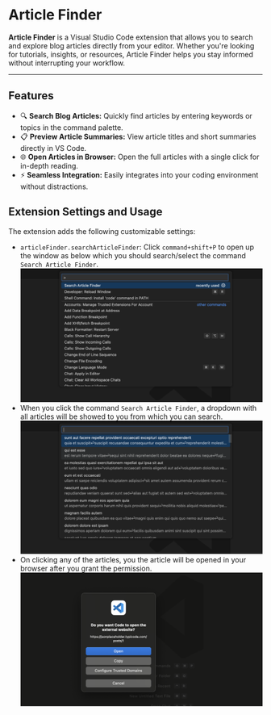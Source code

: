 # Article Finder

**Article Finder** is a Visual Studio Code extension that allows you to search and explore blog articles directly from your editor. Whether you're looking for tutorials, insights, or resources, Article Finder helps you stay informed without interrupting your workflow.

---

## Features

- 🔍 **Search Blog Articles:** Quickly find articles by entering keywords or topics in the command palette.
- 📋 **Preview Article Summaries:** View article titles and short summaries directly in VS Code.
- 🌐 **Open Articles in Browser:** Open the full articles with a single click for in-depth reading.
- ⚡ **Seamless Integration:** Easily integrates into your coding environment without distractions.


## Extension Settings and Usage

The extension adds the following customizable settings:

- `articleFinder.searchArticleFinder`: Click `command+shift+P` to open up the window as below which you should search/select the command `Search Article Finder`.
![alt text](.github/image1.png)
- When you click the command `Search Article Finder`, a dropdown with all articles will be showed to you from which you can search.
![alt text](.github/image2.png)
- On clicking any of the articles, you the article will be opened in your browser after you grant the permission.
![alt text](.github/image3.png)
